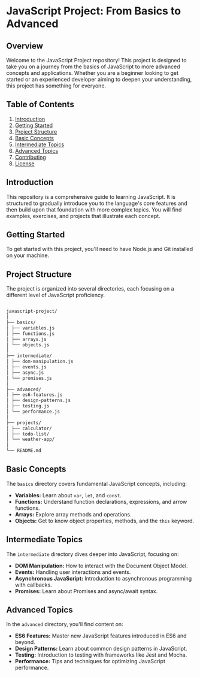 # JavaScript Project: From Basics to Advanced

## Overview

Welcome to the JavaScript Project repository! This project is designed to take you on a journey from the basics of JavaScript to more advanced concepts and applications. Whether you are a beginner looking to get started or an experienced developer aiming to deepen your understanding, this project has something for everyone.

## Table of Contents

1. [Introduction](#introduction)
2. [Getting Started](#getting-started)
3. [Project Structure](#project-structure)
4. [Basic Concepts](#basic-concepts)
5. [Intermediate Topics](#intermediate-topics)
6. [Advanced Topics](#advanced-topics)
7. [Contributing](#contributing)
8. [License](#license)

## Introduction

This repository is a comprehensive guide to learning JavaScript. It is structured to gradually introduce you to the language's core features and then build upon that foundation with more complex topics. You will find examples, exercises, and projects that illustrate each concept.

## Getting Started

To get started with this project, you'll need to have Node.js and Git installed on your machine.


## Project Structure

The project is organized into several directories, each focusing on a different level of JavaScript proficiency.

```bash

javascript-project/
│
├── basics/
│ ├── variables.js
│ ├── functions.js
│ ├── arrays.js
│ └── objects.js
│
├── intermediate/
│ ├── dom-manipulation.js
│ ├── events.js
│ ├── async.js
│ └── promises.js
│
├── advanced/
│ ├── es6-features.js
│ ├── design-patterns.js
│ ├── testing.js
│ └── performance.js
│
├── projects/
│ ├── calculator/
│ ├── todo-list/
│ └── weather-app/
│
└── README.md
```
## Basic Concepts

The `basics` directory covers fundamental JavaScript concepts, including:

- **Variables:** Learn about `var`, `let`, and `const`.
- **Functions:** Understand function declarations, expressions, and arrow functions.
- **Arrays:** Explore array methods and operations.
- **Objects:** Get to know object properties, methods, and the `this` keyword.

## Intermediate Topics

The `intermediate` directory dives deeper into JavaScript, focusing on:

- **DOM Manipulation:** How to interact with the Document Object Model.
- **Events:** Handling user interactions and events.
- **Asynchronous JavaScript:** Introduction to asynchronous programming with callbacks.
- **Promises:** Learn about Promises and async/await syntax.

## Advanced Topics

In the `advanced` directory, you'll find content on:

- **ES6 Features:** Master new JavaScript features introduced in ES6 and beyond.
- **Design Patterns:** Learn about common design patterns in JavaScript.
- **Testing:** Introduction to testing with frameworks like Jest and Mocha.
- **Performance:** Tips and techniques for optimizing JavaScript performance.